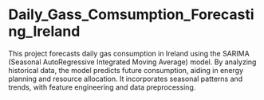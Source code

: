 # Daily_Gass_Comsumption_Forecasting_Ireland
This project forecasts daily gas consumption in Ireland using the SARIMA (Seasonal AutoRegressive Integrated Moving Average) model. By analyzing historical data, the model predicts future consumption, aiding in energy planning and resource allocation. It incorporates seasonal patterns and trends, with feature engineering and data preprocessing.
